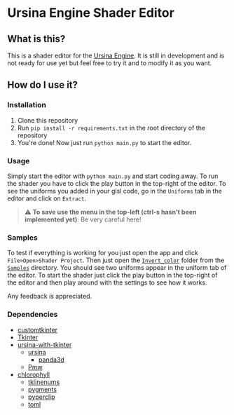 # Ursina Engine Shader Editor

## What is this?

This is a shader editor for the [Ursina Engine](https://www.ursinaengine.org/). It is still in development and is not ready for use yet but feel free to try it and to modify it as you want.

## How do I use it?

### Installation

1. Clone this repository 
2. Run `pip install -r requirements.txt` in the root directory of the repository
3. You're done! Now just run `python main.py` to start the editor.

### Usage

Simply start the editor with `python main.py` and start coding away.
To run the shader you have to click the play button in the top-right of the editor.
To see the uniforms you added in your glsl code, go in the `Uniforms` tab in the editor and click on `Extract`.

> :warning: **To save use the menu in the top-left (ctrl-s hasn't been implemented yet)**: Be very careful here!


### Samples

To test if everything is working for you just open the app and click `File>Open>Shader Project`. Then just open the [`Invert_color`](\Samples\Invert_color) folder from the [`Samples`](\Samples) directory. You should see two uniforms appear in the uniform tab of the editor. To start the shader just click the play button in the top-right of the editor and then play around with the settings to see how it works.

Any feedback is appreciated.

### Dependencies

- [customtkinter](https://customtkinter.tomschimansky.com)
- [Tkinter](https://docs.python.org/3/library/tkinter.html)
- [ursina-with-tkinter](https://github.com/ano0002/ursina_with_tkinter)
  - [ursina](https://www.ursinaengine.org/)
    - [panda3d](https://www.panda3d.org/)
  - [Pmw](https://pypi.org/project/Pmw/)
- [chlorophyll](https://github.com/rdbende/chlorophyll)
  - [tklinenums](https://pypi.org/project/tklinenums/)
  - [pygments](https://pygments.org/)
  - [pyperclip](https://pypi.org/project/pyperclip/)
  - [toml](https://pypi.org/project/toml/)

